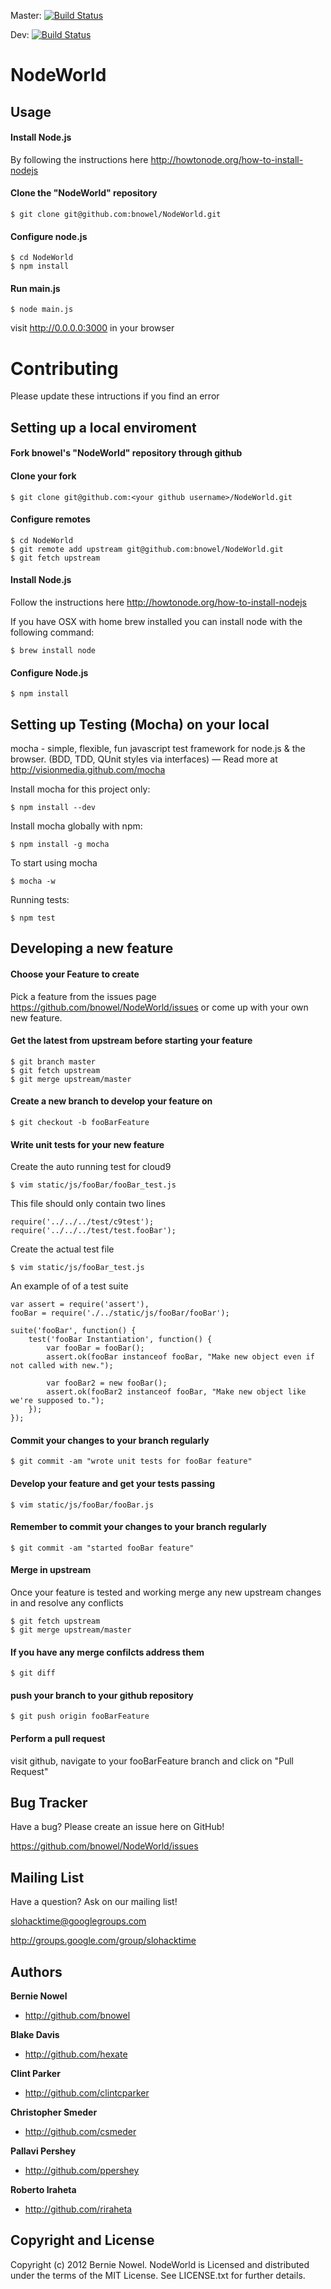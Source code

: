 Master: [![Build Status](https://secure.travis-ci.org/bnowel/NodeWorld.png?branch=master)](http://travis-ci.org/bnowel/NodeWorld)

Dev: [![Build Status](https://secure.travis-ci.org/bnowel/NodeWorld.png?branch=dev)](http://travis-ci.org/bnowel/NodeWorld)


NodeWorld
=========


Usage
-----

#### Install Node.js 

By following the instructions here http://howtonode.org/how-to-install-nodejs

#### Clone the "NodeWorld" repository

    $ git clone git@github.com:bnowel/NodeWorld.git

#### Configure node.js

    $ cd NodeWorld
    $ npm install

#### Run main.js

    $ node main.js

visit http://0.0.0.0:3000 in your browser


Contributing
============
Please update these intructions if you find an error

Setting up a local enviroment
-----------------------------
#### Fork bnowel's "NodeWorld" repository through github

#### Clone your fork

    $ git clone git@github.com:<your github username>/NodeWorld.git

#### Configure remotes 

    $ cd NodeWorld
    $ git remote add upstream git@github.com:bnowel/NodeWorld.git
    $ git fetch upstream

#### Install Node.js

 Follow the instructions here http://howtonode.org/how-to-install-nodejs

 If you have OSX with home brew installed you can install node with the following command:

    $ brew install node

#### Configure Node.js

    $ npm install

Setting up Testing (Mocha) on your local
------------------------------
mocha - simple, flexible, fun javascript test framework for node.js & the browser. (BDD, TDD, QUnit styles via interfaces) — Read more at http://visionmedia.github.com/mocha

Install mocha for this project only:
    
    $ npm install --dev

Install mocha globally with npm:

    $ npm install -g mocha

To start using mocha

    $ mocha -w

Running tests:

    $ npm test

Developing a new feature
------------------------
#### Choose your Feature to create
Pick a feature from the issues page https://github.com/bnowel/NodeWorld/issues or come up with your own new feature.

#### Get the latest from upstream before starting your feature

    $ git branch master
    $ git fetch upstream
    $ git merge upstream/master

#### Create a new branch to develop your feature on

    $ git checkout -b fooBarFeature

#### Write unit tests for your new feature

Create the auto running test for cloud9

    $ vim static/js/fooBar/fooBar_test.js
    
This file should only contain two lines
    
    require('../../../test/c9test');
    require('../../../test/test.fooBar');
    
Create the actual test file
    
    $ vim static/js/fooBar_test.js
    
An example of of a test suite
    
    var assert = require('assert'),
    fooBar = require('./../static/js/fooBar/fooBar');
  
    suite('fooBar', function() {
        test('fooBar Instantiation', function() {
            var fooBar = fooBar();
            assert.ok(fooBar instanceof fooBar, "Make new object even if not called with new.");
            
            var fooBar2 = new fooBar();
            assert.ok(fooBar2 instanceof fooBar, "Make new object like we're supposed to.");
        });
    });

#### Commit your changes to your branch regularly

    $ git commit -am "wrote unit tests for fooBar feature"

#### Develop your feature and get your tests passing

    $ vim static/js/fooBar/fooBar.js

#### Remember to commit your changes to your branch regularly

    $ git commit -am "started fooBar feature"

#### Merge in upstream
Once your feature is tested and working merge any new upstream changes in and resolve any conflicts

    $ git fetch upstream
    $ git merge upstream/master

#### If you have any merge confilcts address them

    $ git diff

#### push your branch to your github repository

    $ git push origin fooBarFeature

#### Perform a pull request

visit github, navigate to your fooBarFeature branch and click on "Pull Request"

Bug Tracker
-----------

Have a bug? Please create an issue here on GitHub!

https://github.com/bnowel/NodeWorld/issues


Mailing List
------------

Have a question? Ask on our mailing list!

slohacktime@googlegroups.com

http://groups.google.com/group/slohacktime


Authors
-------

**Bernie Nowel**

+ http://github.com/bnowel

**Blake Davis**

+ http://github.com/hexate

**Clint Parker**

+ http://github.com/clintcparker

**Christopher Smeder**

+ http://github.com/csmeder

**Pallavi Pershey**

+ http://github.com/ppershey

**Roberto Iraheta**

+ http://github.com/riraheta

Copyright and License
---------------------

Copyright (c) 2012 Bernie Nowel. NodeWorld is Licensed and distributed under the terms of the MIT License. See LICENSE.txt for further details. 

